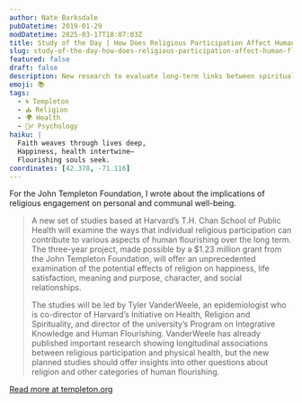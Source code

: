 ```yaml
---
author: Nate Barksdale
pubDatetime: 2019-01-29
modDatetime: 2025-03-17T18:07:03Z
title: Study of the Day | How Does Religious Participation Affect Human Flourishing?
slug: study-of-the-day-how-does-religious-participation-affect-human-flourishing
featured: false
draft: false
description: New research to evaluate long-term links between spiritual practice and physical, mental and social well-being
emoji: 📚
tags:
  - 🌀 Templeton
  - ⛪ Religion
  - 🌍 Health
  - 🧘‍♂️ Psychology
haiku: |
  Faith weaves through lives deep,  
  Happiness, health intertwine—  
  Flourishing souls seek.
coordinates: [42.378, -71.116]
---
```


For the John Templeton Foundation, I wrote about the implications of religious engagement on personal and communal well-being.

> A new set of studies based at Harvard’s T.H. Chan School of Public Health will examine the ways that individual religious participation can contribute to various aspects of human flourishing over the long term. The three-year project, made possible by a $1.23 million grant from the John Templeton Foundation, will offer an unprecedented examination of the potential effects of religion on happiness, life satisfaction, meaning and purpose, character, and social relationships.
>
> The studies will be led by Tyler VanderWeele, an epidemiologist who is co-director of Harvard’s Initiative on Health, Religion and Spirituality, and director of the university’s Program on Integrative Knowledge and Human Flourishing. VanderWeele has already published important research showing longitudinal associations between religious participation and physical health, but the new planned studies should offer insights into other questions about religion and other categories of human flourishing.

[Read more at templeton.org](https://www.templeton.org/news/how-does-religious-participation-affect-human-flourishing)
